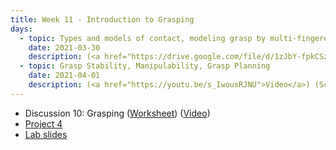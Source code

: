 ```yaml
---
title: Week 11 - Introduction to Grasping 
days:
  - topic: Types and models of contact, modeling grasp by multi-fingered hands
    date: 2021-03-30
    description: (<a href="https://drive.google.com/file/d/1zJbY-fpkCSzSlwx1-8mRZRtOj0V1l892/view?usp=sharing">Slides</a>) (<a href="https://youtu.be/_XwREpqM4n8">Video</a>) (Scribe Notes) <br /> MaSKS Ch 11 and Appendix B
  - topic: Grasp Stability, Manipulability, Grasp Planning
    date: 2021-04-01
    description: (<a href="https://youtu.be/s_IwousRJNU">Video</a>) (Scribe Notes) <br /> MaSKS Ch 11 and Appendix B
---
```


- Discussion 10: Grasping ([Worksheet](../assets/discussions/106B_Dis_10_Worksheet.pdf)) (<a href="https://youtu.be/74guSvnZF6s">Video</a>)
- [Project 4](../assets/projects/EECS_106B_Project_4-2.pdf)
- <a href="https://docs.google.com/presentation/d/1naZOFYSVAKYC20bH1U5xR3z3mb-igRizuIfhyWWQd8w/edit#slide=id.ga4b3b7ab8f_0_167">Lab slides</a>